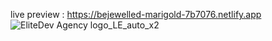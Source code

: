 live preview : https://bejewelled-marigold-7b7076.netlify.app
![EliteDev Agency logo_LE_auto_x2](https://github.com/user-attachments/assets/3c7976dc-20b1-4910-b8e3-7b92d3689773)
